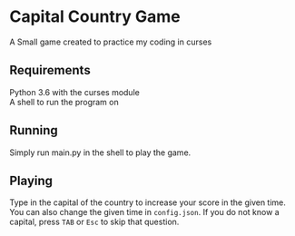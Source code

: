 # Capital Country Game
A Small game created to practice my coding in curses

## Requirements
Python 3.6 with the curses module  
A shell to run the program on

## Running
Simply run main.py in the shell to play the game.

## Playing
Type in the capital of the country to increase your score in the given time. You can also change the given time in `config.json`. If you do not know a capital, press `TAB` or `Esc` to skip that question.
